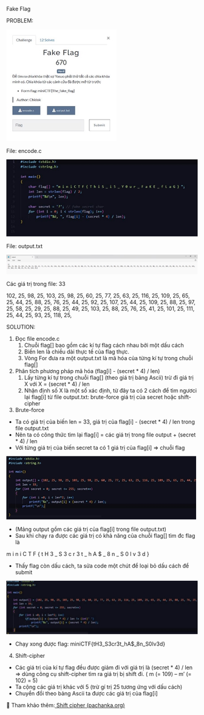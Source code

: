 ﻿Fake Flag 

PROBLEM: 

![](Aspose.Words.7310e2fe-7338-434e-aaeb-0de234154d30.001.jpeg)

File: encode.c

![](Aspose.Words.7310e2fe-7338-434e-aaeb-0de234154d30.002.jpeg)

File: output.txt

![](Aspose.Words.7310e2fe-7338-434e-aaeb-0de234154d30.003.jpeg)

Các giá trị trong file:  33 

102, 25, 98, 25, 103, 25, 98, 25, 60, 25, 77, 25, 63, 25, 116, 25, 109, 25, 65, 25, 44, 25, 88, 25, 76, 25, 44, 25, 92, 25, 107, 25, 44, 25, 109, 25, 88, 25, 97, 25, 58, 25, 29, 25, 88, 25, 49, 25, 103, 25, 88, 25, 76, 25, 41, 25, 101, 25, 111, 25, 44, 25, 93, 25, 118, 25, 

SOLUTION: 

1. Đọc file encode.c 
   1. Chuỗi flag[] bao gồm các kí tự flag cách nhau bởi một dấu cách 
   1. Biến len là chiều dài thực tế của flag thực. 
   1. Vòng For đưa ra một output.txt là mã hóa của từng kí tự trong chuỗi flag[] 
1. Phân tích phương pháp mã hóa (flag[i] - (secret \* 4) / len) 
   1. Lấy từng kí tự trong chuỗi flag[] (theo giá trị bảng Ascii) trừ đi giá trị X với X = (secret \* 4) / len 
   1. Nhận định số X là một số xác định, từ đây ta có 2 cách để tìm ngươci lại flag[i] từ file output.txt: brute-force giá trị của secret hoặc shift-cipher 
1. Brute-force 
- Ta có giá trị của biến len = 33, giá trị của flag[i] - (secret \* 4) / len trong file output.txt 
- Nên ta có công thức tìm lại flag[i] = các giá trị trong file output + (secret \* 4) / len 
- Với từng giá trị của biến secret ta có 1 giá trị của flag[i] => chuỗi flag 

![](Aspose.Words.7310e2fe-7338-434e-aaeb-0de234154d30.004.jpeg)

- (Mảng output gồm các giá trị của flag[i] trong file output.txt) 
- Sau khi chạy ra được các giá trị có khả năng của chuỗi flag[] tìm đc flag là 

m i n i C T F { t H 3 \_ S 3 c r 3 t \_ h A $ \_ 8 n \_ S 0 l v 3 d } 

- Thấy flag còn dấu cách, ta sửa code một chút để loại bỏ dấu cách để submit

![](Aspose.Words.7310e2fe-7338-434e-aaeb-0de234154d30.005.jpeg)

- Chạy xong được flag: miniCTF{tH3\_S3cr3t\_hA$\_8n\_S0lv3d} 
4. Shift-cipher 
- Các giá trị của kí tự flag đều được giảm đi với giá trị là (secret \* 4) / len => dùng công cụ shift-cipher tìm ra giá trị bị shift đi. ( m (= 109) – m’ (= 102) = 5) 
- Ta cộng các giá trị khác với 5 (trừ gí trị 25 tương ứng với dấu cách) 
- Chuyển đổi theo bảng Ascii ta được các giá trị của flag[i] 

￿  Tham khảo thêm:[ Shift cipher (pachanka.org) ](https://goto.pachanka.org/crypto/shift-cipher/)
